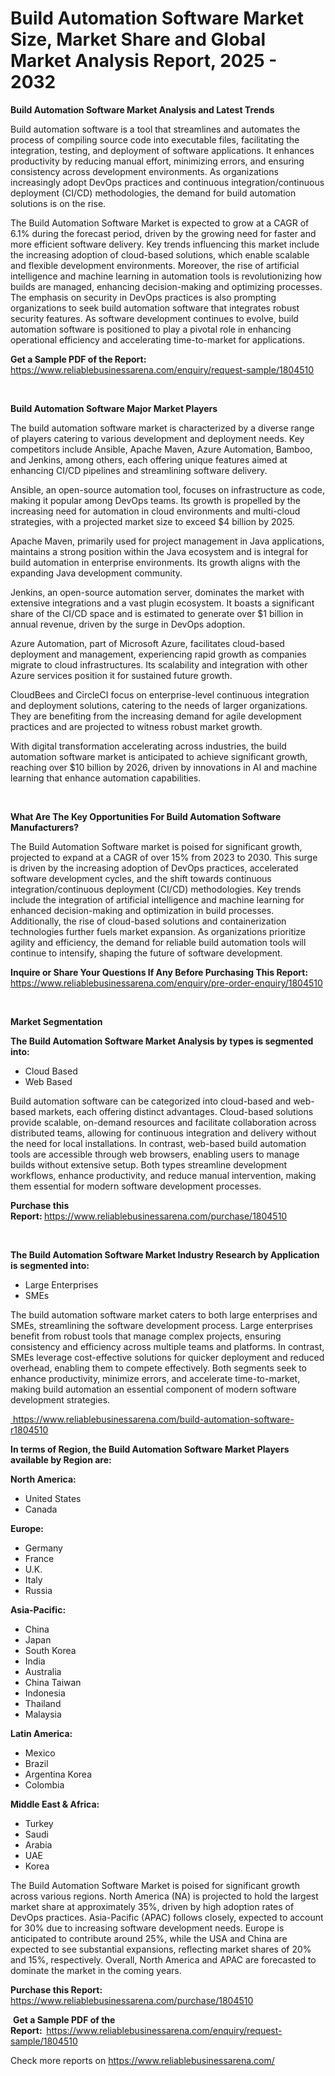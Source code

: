 <p><h1>Build Automation Software Market Size, Market Share and Global Market Analysis Report, 2025 - 2032</h1></p><p><strong>Build Automation Software Market Analysis and Latest Trends</strong></p>
<p><p>Build automation software is a tool that streamlines and automates the process of compiling source code into executable files, facilitating the integration, testing, and deployment of software applications. It enhances productivity by reducing manual effort, minimizing errors, and ensuring consistency across development environments. As organizations increasingly adopt DevOps practices and continuous integration/continuous deployment (CI/CD) methodologies, the demand for build automation solutions is on the rise.</p><p>The Build Automation Software Market is expected to grow at a CAGR of 6.1% during the forecast period, driven by the growing need for faster and more efficient software delivery. Key trends influencing this market include the increasing adoption of cloud-based solutions, which enable scalable and flexible development environments. Moreover, the rise of artificial intelligence and machine learning in automation tools is revolutionizing how builds are managed, enhancing decision-making and optimizing processes. The emphasis on security in DevOps practices is also prompting organizations to seek build automation software that integrates robust security features. As software development continues to evolve, build automation software is positioned to play a pivotal role in enhancing operational efficiency and accelerating time-to-market for applications.</p></p>
<p><strong>Get a Sample PDF of the Report:&nbsp;</strong> <a href="https://www.reliablebusinessarena.com/enquiry/request-sample/1804510?utm_campaign=2206&utm_medium=2&utm_source=Github&utm_content=ia&utm_term=09032025&utm_id=build-automation-software">https://www.reliablebusinessarena.com/enquiry/request-sample/1804510</a></p>
<p>&nbsp;</p>
<p><strong>Build Automation Software Major Market Players</strong></p>
<p><p>The build automation software market is characterized by a diverse range of players catering to various development and deployment needs. Key competitors include Ansible, Apache Maven, Azure Automation, Bamboo, and Jenkins, among others, each offering unique features aimed at enhancing CI/CD pipelines and streamlining software delivery.</p><p>Ansible, an open-source automation tool, focuses on infrastructure as code, making it popular among DevOps teams. Its growth is propelled by the increasing need for automation in cloud environments and multi-cloud strategies, with a projected market size to exceed $4 billion by 2025.</p><p>Apache Maven, primarily used for project management in Java applications, maintains a strong position within the Java ecosystem and is integral for build automation in enterprise environments. Its growth aligns with the expanding Java development community.</p><p>Jenkins, an open-source automation server, dominates the market with extensive integrations and a vast plugin ecosystem. It boasts a significant share of the CI/CD space and is estimated to generate over $1 billion in annual revenue, driven by the surge in DevOps adoption.</p><p>Azure Automation, part of Microsoft Azure, facilitates cloud-based deployment and management, experiencing rapid growth as companies migrate to cloud infrastructures. Its scalability and integration with other Azure services position it for sustained future growth.</p><p>CloudBees and CircleCI focus on enterprise-level continuous integration and deployment solutions, catering to the needs of larger organizations. They are benefiting from the increasing demand for agile development practices and are projected to witness robust market growth.</p><p>With digital transformation accelerating across industries, the build automation software market is anticipated to achieve significant growth, reaching over $10 billion by 2026, driven by innovations in AI and machine learning that enhance automation capabilities.</p></p>
<p>&nbsp;</p>
<p><strong>What Are The Key Opportunities For Build Automation Software Manufacturers?</strong></p>
<p><p>The Build Automation Software market is poised for significant growth, projected to expand at a CAGR of over 15% from 2023 to 2030. This surge is driven by the increasing adoption of DevOps practices, accelerated software development cycles, and the shift towards continuous integration/continuous deployment (CI/CD) methodologies. Key trends include the integration of artificial intelligence and machine learning for enhanced decision-making and optimization in build processes. Additionally, the rise of cloud-based solutions and containerization technologies further fuels market expansion. As organizations prioritize agility and efficiency, the demand for reliable build automation tools will continue to intensify, shaping the future of software development.</p></p>
<p><strong>Inquire or Share Your Questions If Any Before Purchasing This Report:</strong> <a href="https://www.reliablebusinessarena.com/enquiry/pre-order-enquiry/1804510?utm_campaign=2206&utm_medium=2&utm_source=Github&utm_content=ia&utm_term=09032025&utm_id=build-automation-software">https://www.reliablebusinessarena.com/enquiry/pre-order-enquiry/1804510</a></p>
<p>&nbsp;</p>
<p><strong>Market Segmentation</strong></p>
<p><strong>The Build Automation Software Market Analysis by types is segmented into:</strong></p>
<p><ul><li>Cloud Based</li><li>Web Based</li></ul></p>
<p><p>Build automation software can be categorized into cloud-based and web-based markets, each offering distinct advantages. Cloud-based solutions provide scalable, on-demand resources and facilitate collaboration across distributed teams, allowing for continuous integration and delivery without the need for local installations. In contrast, web-based build automation tools are accessible through web browsers, enabling users to manage builds without extensive setup. Both types streamline development workflows, enhance productivity, and reduce manual intervention, making them essential for modern software development processes.</p></p>
<p><strong>Purchase this Report:&nbsp;</strong><a href="https://www.reliablebusinessarena.com/purchase/1804510?utm_campaign=2206&utm_medium=2&utm_source=Github&utm_content=ia&utm_term=09032025&utm_id=build-automation-software">https://www.reliablebusinessarena.com/purchase/1804510</a></p>
<p>&nbsp;</p>
<p><strong>The Build Automation Software Market Industry Research by Application is segmented into:</strong></p>
<p><ul><li>Large Enterprises</li><li>SMEs</li></ul></p>
<p><p>The build automation software market caters to both large enterprises and SMEs, streamlining the software development process. Large enterprises benefit from robust tools that manage complex projects, ensuring consistency and efficiency across multiple teams and platforms. In contrast, SMEs leverage cost-effective solutions for quicker deployment and reduced overhead, enabling them to compete effectively. Both segments seek to enhance productivity, minimize errors, and accelerate time-to-market, making build automation an essential component of modern software development strategies.</p></p>
<p><a href="https://www.reliablebusinessarena.com/build-automation-software-r1804510?utm_campaign=2206&utm_medium=2&utm_source=Github&utm_content=ia&utm_term=09032025&utm_id=build-automation-software">&nbsp;https://www.reliablebusinessarena.com/build-automation-software-r1804510</a></p>
<p><strong>In terms of Region, the Build Automation Software Market Players available by Region are:</strong></p>
<p>
    <p> <strong> North America: </strong>
        <ul>
            <li>United States</li>
            <li>Canada</li>
        </ul>
        </p> 
    <p> <strong> Europe: </strong>
        <ul>
            <li>Germany</li>
            <li>France</li>
            <li>U.K.</li>
            <li>Italy</li>
            <li>Russia</li>
        </ul>
        </p> 
    <p> <strong> Asia-Pacific: </strong>
        <ul>
            <li>China</li>
            <li>Japan</li>
            <li>South Korea</li>
            <li>India</li>
            <li>Australia</li>
            <li>China Taiwan</li>
            <li>Indonesia</li>
            <li>Thailand</li>
            <li>Malaysia</li>
        </ul>
        </p> 
    <p> <strong> Latin America: </strong>
        <ul>
            <li>Mexico</li>
            <li>Brazil</li>
            <li>Argentina Korea</li>
            <li>Colombia</li>
        </ul>
        </p> 
    <p> <strong> Middle East & Africa: </strong>
        <ul>
            <li>Turkey</li>
            <li>Saudi</li>
            <li>Arabia</li>
            <li>UAE</li>
            <li>Korea</li>
        </ul>
    </p>
    </p>
<p><p>The Build Automation Software Market is poised for significant growth across various regions. North America (NA) is projected to hold the largest market share at approximately 35%, driven by high adoption rates of DevOps practices. Asia-Pacific (APAC) follows closely, expected to account for 30% due to increasing software development needs. Europe is anticipated to contribute around 25%, while the USA and China are expected to see substantial expansions, reflecting market shares of 20% and 15%, respectively. Overall, North America and APAC are forecasted to dominate the market in the coming years.</p></p>
<p><strong>Purchase this Report: </strong><a href="https://www.reliablebusinessarena.com/purchase/1804510?utm_campaign=2206&utm_medium=2&utm_source=Github&utm_content=ia&utm_term=09032025&utm_id=build-automation-software">https://www.reliablebusinessarena.com/purchase/1804510</a></p>
<p>&nbsp;<strong>Get a Sample PDF of the Report:&nbsp;&nbsp;</strong><a href="https://www.reliablebusinessarena.com/enquiry/request-sample/1804510?utm_campaign=2206&utm_medium=2&utm_source=Github&utm_content=ia&utm_term=09032025&utm_id=build-automation-software">https://www.reliablebusinessarena.com/enquiry/request-sample/1804510</a></p>
<p><strong></strong></p>
<p>Check more reports on <a href="https://www.reliablebusinessarena.com/?utm_campaign=2206&utm_medium=2&utm_source=Github&utm_content=ia&utm_term=09032025&utm_id=build-automation-software">https://www.reliablebusinessarena.com/</a></p>